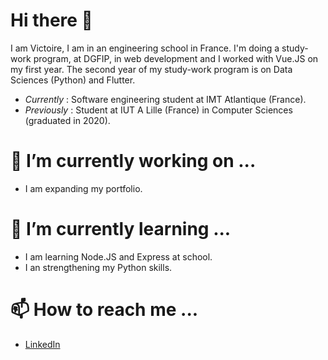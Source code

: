 # Hi there 👋

I am Victoire, I am in an engineering school in France. I'm doing a study-work program, at DGFIP, in web development and I worked with Vue.JS on my first year.
The second year of my study-work program is on Data Sciences (Python) and Flutter.

* *Currently* : Software engineering student at IMT Atlantique (France).
* *Previously* : Student at IUT A Lille (France) in Computer Sciences (graduated in 2020).

# 🔭 I’m currently working on ...

* I am expanding my portfolio.

# 🌱 I’m currently learning ...

* I am learning Node.JS and Express at school.
* I an strengthening my Python skills.

# 📫 How to reach me ...

* [LinkedIn](https://www.linkedin.com/in/victoire-lenglart/)
<!--
**Vic5995/Vic5995** is a ✨ _special_ ✨ repository because its `README.md` (this file) appears on your GitHub profile.

Here are some ideas to get you started:

- 🔭 I’m currently working on ...
- 🌱 I’m currently learning ...
- 👯 I’m looking to collaborate on ...
- 🤔 I’m looking for help with ...
- 💬 Ask me about ...
- 📫 How to reach me: ...
- 😄 Pronouns: ...
- ⚡ Fun fact: ...
-->
